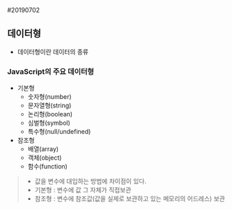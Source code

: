 #20190702

## 데이터형
- 데이터형이란 데이터의 종류

### JavaScript의 주요 데이터형
- 기본형
  * 숫자형(number)
  * 문자열형(string)
  * 논리형(boolean)
  * 심벌형(symbol)
  * 특수형(null/undefined)
- 참조형
  * 배열(array)
  * 객체(object)
  * 함수(function)

> - 값을 변수에 대입하는 방법에 차이점이 있다.
> - 기본형 : 변수에 값 그 자체가 직접보관
> - 참조형 : 변수에 참조값(값을 실제로 보관하고 있는 메모리의 어드레스) 보관


